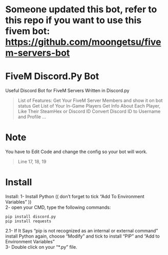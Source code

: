 # Someone updated this bot, refer to this repo if you want to use this fivem bot: https://github.com/moongetsu/fivem-servers-bot
# FiveM Discord.Py Bot 
Useful Discord Bot for FiveM Servers Written in Discord.py
> List of Features:
> Get Your FiveM Server Members and show it on bot status
> Get List of Your In-Game Players
> Get Info About Each Player, Like Their SteamHex or Discord ID
> Convert Discord ID to Username and Profile
> ...

# Note
You have to Edit Code and change the config so your bot will work.
> Line 17, 18, 19

# Install
Install:
1- Install Python (( don’t forget to tick “Add To Environment Variables” ))<br />
2- open your CMD, type the following commands:<br />
```
pip install discord.py
pip install requests
```
2.1- If It Says “pip is not recognized as an internal or external command” install Python again, choose “Modify” and tick to install “PIP” and “Add to Environment Variables”<br />
3- Double click on your “*.py” file.
